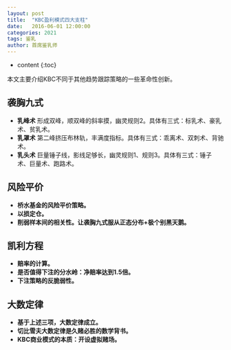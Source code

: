 ```yaml
---
layout: post
title:  "KBC盈利模式四大支柱"
date:   2016-06-01 12:00:00
categories: 2021
tags: 鉴乳
author: 首席鉴乳师
---
```


* content
{:toc}

本文主要介绍KBC不同于其他趋势跟踪策略的一些革命性创新。

## 袭胸九式
* **乳峰术**
    形成双峰，顺双峰的斜率摸，幽灵规则2。具体有三式：标乳术、豪乳术、贫乳术。
* **乳罩术**
    第二峰挤压布林轨，丰满度指标。具体有三式：乖离术、双刺术、背驰术。
* **乳头术**
    巨量锤子线，影线足够长，幽灵规则1、规则3。具体有三式：锤子术、巨量术、跑路术。


## 风险平价
   * **桥水基金的风险平价策略。** 
   * **以损定仓。**
   * **削弱样本间的相关性。让袭胸九式服从正态分布+极个别黑天鹅。** 
 
 
## 凯利方程
   * **赔率的计算。** 
   * **是否值得下注的分水岭：净赔率达到1.5倍。** 
   * **下注策略的反脆弱性。** 
   
   
## 大数定律
   * **基于上述三项，大数定律成立。** 
   * **切比雪夫大数定律是久赌必胜的数学背书。** 
   * **KBC商业模式的本质：开设虚拟赌场。** 
